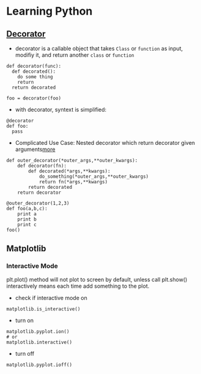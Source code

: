 # Learning Python
## [Decorator](https://www.python-course.eu/python3_decorators.php)
* decorator is a callable object that takes `Class` or `function` as input, modifiy it, and return another `class` or `function`
```
def decorator(func):
  def decorated():
    do some thing
    return
  return decorated

foo = decorator(foo)
```
* with decorator, syntext is simplified:
```
@decorator
def foo:
  pass
```
* Complicated Use Case: Nested decorator which return decorator given arguments[more](https://www.codementor.io/sheena/advanced-use-python-decorators-class-function-du107nxsv)
```
def outer_decorator(*outer_args,**outer_kwargs):                            
    def decorator(fn):                                            
        def decorated(*args,**kwargs):                            
            do_something(*outer_args,**outer_kwargs)                      
            return fn(*args,**kwargs)                         
        return decorated                                          
    return decorator       
    
@outer_decorator(1,2,3)
def foo(a,b,c):
    print a
    print b
    print c
foo()
```
## Matplotlib
### Interactive Mode
plt.plot() method will not plot to screen by default, unless call plt.show()
interactively means each time add something to the plot.
* check if interactive mode on
```
matplotlib.is_interactive()
```
* turn on
```
matplotlib.pyplot.ion()
# or
matplotlib.interactive()
```
* turn off
```
matplotlib.pyplot.ioff()
```
